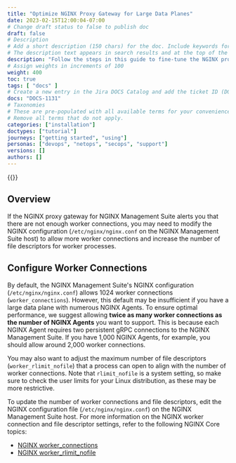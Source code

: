 ```yaml
---
title: "Optimize NGINX Proxy Gateway for Large Data Planes"
date: 2023-02-15T12:00:04-07:00
# Change draft status to false to publish doc
draft: false
# Description
# Add a short description (150 chars) for the doc. Include keywords for SEO.
# The description text appears in search results and at the top of the doc.
description: "Follow the steps in this guide to fine-tune the NGINX proxy gateway for NGINX Management Suite to support large data planes running numerous NGINX Agents."
# Assign weights in increments of 100
weight: 400
toc: true
tags: [ "docs" ]
# Create a new entry in the Jira DOCS Catalog and add the ticket ID (DOCS-<number>) below
docs: "DOCS-1131"
# Taxonomies
# These are pre-populated with all available terms for your convenience.
# Remove all terms that do not apply.
categories: ["installation"]
doctypes: ["tutorial"]
journeys: ["getting started", "using"]
personas: ["devops", "netops", "secops", "support"]
versions: []
authors: []
---
```


{{<custom-styles>}}

## Overview

If the NGINX proxy gateway for NGINX Management Suite alerts you that there are not enough worker connections, you may need to modify the NGINX configuration (`/etc/nginx/nginx.conf` on the NGINX Management Suite host) to allow more worker connections and increase the number of file descriptors for worker processes.

## Configure Worker Connections

By default, the NGINX Management Suite's NGINX configuration (`/etc/nginx/nginx.conf`) allows 1024 worker connections (`worker_connections`). However, this default may be insufficient if you have a large data plane with numerous NGINX Agents. To ensure optimal performance, we suggest allowing **twice as many worker connections as the number of NGINX Agents** you want to support. This is because each NGINX Agent requires two persistent gRPC connections to the NGINX Management Suite. If you have 1,000 NGINX Agents, for example, you should allow around 2,000 worker connections.

You may also want to adjust the maximum number of file descriptors (`worker_rlimit_nofile`) that a process can open to align with the number of worker connections. Note that `rlimit_nofile` is a system setting, so make sure to check the user limits for your Linux distribution, as these may be more restrictive.

To update the number of worker connections and file descriptors, edit the NGINX configuration file (`/etc/nginx/nginx.conf`) on the NGINX Management Suite host. For more information on the NGINX worker connection and file descriptor settings, refer to the following NGINX Core topics:

- [NGINX worker_connections](http://nginx.org/en/docs/ngx_core_module.html#worker_connections)
- [NGINX worker_rlimit_nofile](http://nginx.org/en/docs/ngx_core_module.html#worker_rlimit_nofile)
